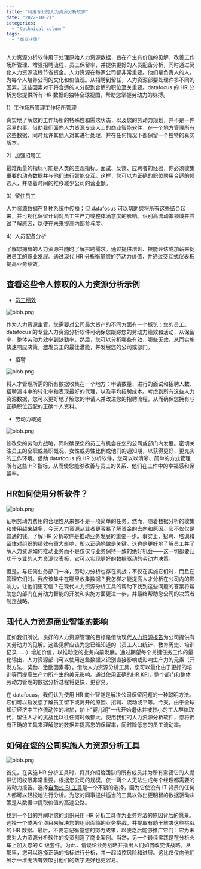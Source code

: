 ```yaml
---
title: "利用专业的人力资源分析软件"
date: "2022-10-21"
categories: 
  - "technical-column"
tags: 
  - "商业决策"
---
```


人力资源分析软件用于处理原始人力资源数据，旨在产生有价值的见解、改善工作场所管理、增强招聘流程、员工保留率，并提供更好的人员配备分析，同时通过简化人力资源流程节省资金。人力资源在每家公司都非常重要。他们是负责人的人，为每个人培养公司的文化和价值观。从招聘到留任，人力资源部要处理许多不同的因素，这些因素对于将合适的人分配到合适的职位至关重要。datafocus 的 HR 分析为您提供所有 HR 数据的独特全球视图，帮助您掌握劳动力的脉搏。

1）工作场所管理工作场所管理

真实地了解您的工作场所的特殊性和需求状态，以及您的劳动力规划，并不是一件容易的事。借助我们面向人力资源专业人士的商业智能软件，在一个地方管理所有这些数据，同时允许其他人对其进行处理，并在任何情况下都保留一个独特的真实版本。

2）加强招聘工

最难衡量的指标可能是人类的主观指标。面试、反馈、应聘者的经验，你必须收集重要的动态数据并与他们进行智能交互。这样，您可以为正确的职位聘用合适的候选人，并随着时间的推移减少公司的营业额。

3）留住员工

人力资源数据在各种系统中传播；但 datafocus 可以帮助您将所有这些结合起来，并可视化保留计划对员工生产力或整体满意度的影响。识别高流动率领域并尝试了解原因，以便在未来提高内部参与度。

4）人员配备分析

了解您拥有的人力资源并随时了解招聘需求。通过提供培训、技能评估或加薪来促进员工的职业发展。通过现代 HR 分析衡量您的劳动力价值，并通过交互式仪表板提高业务绩效。

## 查看这些令人惊叹的人力资源分析示例

- [员工绩效](https://www.datafocus.ai/infos/business-intelligence-human-resources#)

![blob.png](images/1666334588-blob-png.png)

作为人力资源主管，您需要对公司最大资产的不同方面有一个概览：您的员工。datafocus 的专业人力资源分析软件可确保您跟踪您的劳动力绩效和活动，从保留率、整体劳动力效率到缺勤率。然后，您可以分析哪些有效，哪些无效，从而实施快速响应决策，激发员工的最佳潜能，并发展您的公司或部门。

- 招聘

![blob.png](images/1666334591-blob-png.png)

将人才管理所需的所有数据收集在一个地方：申请数量、进行的面试和招聘人数、招聘漏斗中的转化率和表现最好的代理，以及平均招聘成本。考虑到所有这些人力资源数据，您可以更好地了解您的申请人并改进您的招聘流程，从而确保您拥有与正确职位匹配的正确个人资料。

- 劳动力概览

![blob.png](images/1666334595-blob-png.png)

修改您的劳动力战略，同时确保您的员工有机会在您的公司或部门内发展。密切关注员工的全职或兼职概况、女性或男性比例或他们的通知期，以获得更好、更充实的工作环境。借助 datafocus 的 HR 分析软件，您可以以清晰、简单的方式管理所有这些 HR 指标，从而使您能够改善与员工的关系、他们在工作中的幸福感和保留率。

## HR如何使用分析软件？

![blob.png](images/1666334598-blob-png.png)

证明劳动力费用的合理性从来都不是一项简单的任务。然而，随着数据分析的收集和使用越来越多，今天人力资源从业者更容易了解资金的去向和原因。它不仅仅是普通的钱。了解 HR 分析软件是推动业务发展的重要一步。事实上，招聘、培训和留住对组织的绩效有重大影响，所以正确地做是关键。这也是更好地了解员工并了解人力资源如何推动业务而不是仅仅与业务保持一致的绝好机会——这一切都要归功于专业的[人力资源仪表板](https://www.datafocus.ai/infos/dashboard-examples-and-templates-human-resources)，它可以实现更好的数据驱动的劳动力决策。

但是，与任何业务部门一样，劳动力分析也存在挑战；不仅在实施它们时，而且在管理它们时。我应该集中在哪里收集数据？我怎样才能提高人才分析在公司内的影响力，让他们更可信？在现代人力资源分析工具的帮助下找到这些问题的答案将帮助您的部门在劳动力智能的开发和实施方面更进一步，并最终帮助您公司的决策者制定战略。

## 现代人力资源商业智能的影响

正如我们所说，良好的人力资源管理的目标是借助现代[人力资源报告](https://www.datafocus.ai/infos/monthly-and-annual-hr-report-templates)为公司提供有关劳动力的见解。这些见解应该为您已经知道的（员工人口统计、教育历史、培训记录……）增加价值，以推动您的业务向前发展。通过期望每个关键任务工作的量化输出，人力资源部门可以使用这些数据来识别直接影响或影响生产力的元素（开发方法、奖励、激励因素等）。借助人力资源分析工具，您可以量化由于更好的培训等而提高生产力所产生的美元影响。通过使用正确的[HR KPI](https://www.datafocus.ai/infos/kpi-examples-and-templates-human-resources)，整个部门和整体劳动力管理的数据分析过程将更快，更容易。

在 datafocus，我们认为使用 HR 商业智能是解决公司保留问题的一种聪明方法。它们可以启发您了解员工留下或离开的原因、招聘、流动或平等。今天，由于全球知识经济中工作流动性的增加，加上“婴儿潮”一代开始退休并被较小的工人群体取代，留住人才的挑战比以往任何时候都大。使用我们的人力资源分析软件，您将拥有正确的工具来理解您的数据并提高您的保留率，同时降低您的员工流动率。

## 如何在您的公司实施人力资源分析工具

![blob.png](images/1666334599-blob-png.png)

首先，在实施 HR 分析工具时，将其介绍给团队的所有成员并为所有需要它的人提供访问权限非常重要。根据您公司的规模，仅一两个人无法生成每个经理都需要的劳动力报告。选择[自助式 BI 工具](https://www.datafocus.ai/infos/self-service-bi-tools)是一个不错的选择，因为它使没有 IT 背景的任何人都可以轻松地进行分析。为您的同事提供适当的工具以做出更明智的数据驱动决策是从数据中提取价值的高速公路。

找到一个目的并阐明您的组织采用 HR 分析工具作为业务方法的原因背后的愿景。选择一个或两个项目来解决您的组织面临的业务挑战，并提取有助于解决这些挑战的 HR 数据。最后，不要忘记衡量您的努力成果，以便之后能够推广它们：它为未来对人力资源分析软件的投资创造了商业案例。当然，另一个最佳实践是在分析火车上加入您的 C 级套件。为此，请谈论业务战略并指出人们如何改变该战略。从那里，您可以选择正确的指标进行分析，并一起监控风险和进展。这比仅仅向他们展示一堆无法有效吸引他们的数字更好也更容易。

